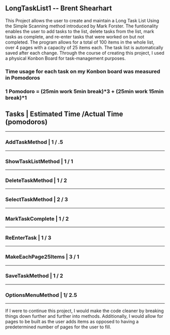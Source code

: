 ## LongTaskList1 -- Brent Shearhart

This Project allows the user to create and maintain a Long Task List Using the Simple Scanning method introduced by Mark Forster. The funtionality enables the user to add tasks to the list, delete tasks from the list, mark tasks as complete, and re-enter tasks that were worked on but not completed. The program allows for a total of 100 items in the whole list, over 4 pages with a capacity of 25 items each. The task list is automatically saved after each change. Through the course of creating this project, I used a physical Konbon Board for task-management purposes. 

### Time usage for each task on my Konbon board was measured in Pomodoros
### 1 Pomodoro = (25min work 5min break)*3 + (25min work 15min break)*1

## Tasks  | Estimated Time /Actual Time (pomodoros)
----------------------------------------------------------------
### AddTaskMethod       | 1 / .5
----------------------------------------------------------------
### ShowTaskListMethod  | 1 / 1
----------------------------------------------------------------
### DeleteTaskMethod    | 1 / 2
----------------------------------------------------------------
### SelectTaskMethod    | 2 / 3
----------------------------------------------------------------
### MarkTaskComplete    | 1 / 2
----------------------------------------------------------------
### ReEnterTask         | 1 / 3
----------------------------------------------------------------
### MakeEachPage25Items | 3 / 1
----------------------------------------------------------------
### SaveTaskMethod      | 1 / 2
----------------------------------------------------------------
### OptionsMenuMethod   | 1/ 2.5
----------------------------------------------------------------

If I were to continue this project, I would make the code cleaner by breaking things down further and further into methods. Additionally, I would allow for pages to be built as the user adds items as opposed to having a predetermined number of pages for the user to fill.
